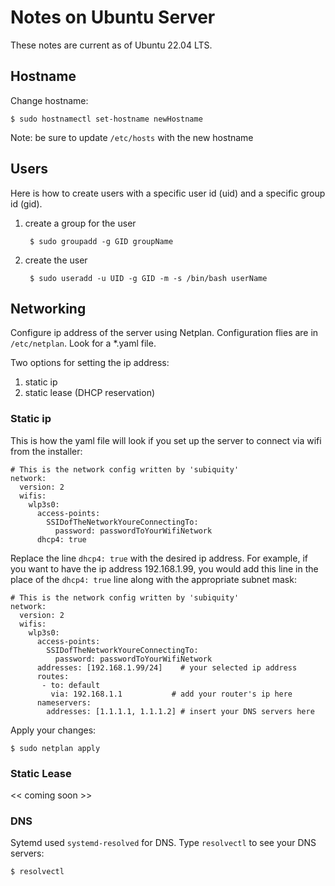 # Notes on Ubuntu Server

These notes are current as of Ubuntu 22.04 LTS.

## Hostname

Change hostname:

    $ sudo hostnamectl set-hostname newHostname
  
Note: be sure to update `/etc/hosts` with the new hostname

## Users

Here is how to create users with a specific user id (uid) and a specific group id (gid).

1. create a group for the user

        $ sudo groupadd -g GID groupName

3. create the user

        $ sudo useradd -u UID -g GID -m -s /bin/bash userName
    

## Networking

Configure ip address of the server using Netplan. Configuration flies are in `/etc/netplan`. Look for a \*.yaml file.

Two options for setting the ip address:

1. static ip  
1. static lease (DHCP reservation)

### Static ip

This is how the yaml file will look if you set up the server to connect via wifi from the installer:

    # This is the network config written by 'subiquity'
    network:
      version: 2
      wifis:
        wlp3s0:
          access-points:
            SSIDofTheNetworkYoureConnectingTo:
              password: passwordToYourWifiNetwork
          dhcp4: true
          
Replace the line `dhcp4: true` with the desired ip address. For example, if you want to have the ip address 192.168.1.99, you would add this line in the place of the `dhcp4: true` line along with the appropriate subnet mask:

    # This is the network config written by 'subiquity'
    network:
      version: 2
      wifis:
        wlp3s0:
          access-points:
            SSIDofTheNetworkYoureConnectingTo:
              password: passwordToYourWifiNetwork
          addresses: [192.168.1.99/24]    # your selected ip address
          routes:
           - to: default
             via: 192.168.1.1           # add your router's ip here
          nameservers: 
            addresses: [1.1.1.1, 1.1.1.2] # insert your DNS servers here

Apply your changes:

    $ sudo netplan apply
          
### Static Lease

<< coming soon >>
          
### DNS

Sytemd used `systemd-resolved` for DNS. Type `resolvectl` to see your DNS servers:

    $ resolvectl
